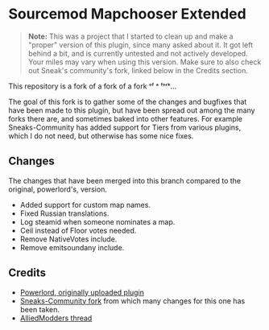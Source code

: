 # Sourcemod Mapchooser Extended

> **Note:** This was a project that I started to clean up and make a "proper" version of this plugin, since many asked about it.
> It got left behind a bit, and is currently untested and not actively developed. Your miles may vary when using
> this version. Make sure to also check out Sneak's community's fork, linked below in the Credits section.

This repository is a fork of a fork of a fork ᵒᶠ ᵃ ᶠᵒʳᵏ...

The goal of this fork is to gather some of the changes and bugfixes that have been made to this plugin, but have been
spread out among the many forks there are, and sometimes baked into other features. For example Sneaks-Community has
added support for Tiers from various plugins, which I do not need, but otherwise has some nice fixes.

## Changes

The changes that have been merged into this branch compared to the original, powerlord's, version.

- Added support for custom map names.
- Fixed Russian translations.
- Log steamid when someone nominates a map.
- Ceil instead of Floor votes needed.
- Remove NativeVotes include.
- Remove emitsoundany include.

## Credits

- [Powerlord, originally uploaded plugin](https://github.com/powerlord/sourcemod-mapchooser-extended)
- [Sneaks-Community fork](https://github.com/Sneaks-Community/sourcemod-mapchooser-extended) from which many changes for
  this one has been taken.
- [AlliedModders thread](https://forums.alliedmods.net/showthread.php?t=156974)

